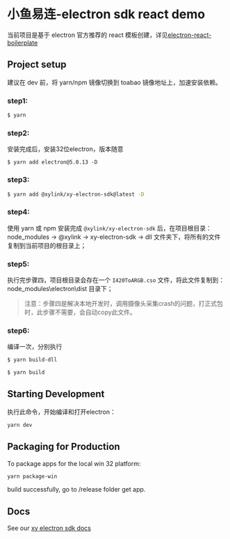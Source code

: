 # 小鱼易连-electron sdk react demo

当前项目是基于 electron 官方推荐的 react 模板创建，详见[electron-react-boilerplate](https://github.com/electron-react-boilerplate/electron-react-boilerplate)

## Project setup
建议在 dev 前，将 yarn/npm 镜像切换到 toabao 镜像地址上，加速安装依赖。
### step1:
```bash
$ yarn
```
### step2:
安装完成后，安装32位electron，版本随意

```
$ yarn add electron@5.0.13 -D
```

### step3:
```bash
$ yarn add @xylink/xy-electron-sdk@latest -D
```

### step4:
使用 yarn 或 npm 安装完成  `@xylink/xy-electron-sdk` 后，在项目根目录：node_modules -> @xylink -> xy-electron-sdk -> dll 文件夹下，将所有的文件复制到当前项目的根目录上；

### step5:
执行完步骤四，项目根目录会存在一个 `I420ToARGB.cso` 文件，将此文件复制到：node_modules\electron\dist 目录下；

> 注意：步骤四是解决本地开发时，调用摄像头采集crash的问题，打正式包时，此步骤不需要，会自动copy此文件。

### step6:
编译一次，分别执行
```bash
$ yarn build-dll

$ yarn build
```

## Starting Development
执行此命令，开始编译和打开electron：
```bash
yarn dev
```

## Packaging for Production

To package apps for the local win 32 platform:

```bash
yarn package-win
```

build successfully, go to /release folder get app.

## Docs

See our [xy electron sdk docs](https://www.yuque.com/jinghui/xylink/gbi9i5)
